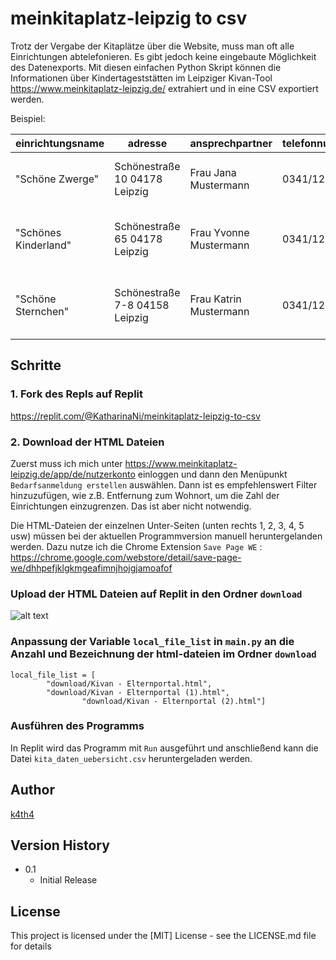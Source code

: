 # meinkitaplatz-leipzig to csv

Trotz der Vergabe der Kitaplätze über die Website, muss man oft alle Einrichtungen abtelefonieren. Es gibt jedoch keine eingebaute Möglichkeit des Datenexports.
Mit diesen einfachen Python Skript können die Informationen über Kindertageststätten im Leipziger Kivan-Tool https://www.meinkitaplatz-leipzig.de/ extrahiert und in eine CSV exportiert werden.

Beispiel: 

|einrichtungsname                                             |adresse                                    |ansprechpartner                      |telefonnummer       |traeger                                                     |
|-------------------------------------------------------------|-------------------------------------------|-------------------------------------|--------------------|------------------------------------------------------------|
|"Schöne Zwerge"                                                 |Schönestraße 10 04178 Leipzig                |Frau Jana Mustermann                       |0341/12345        |DRK Kreisverband Leipzig Land e.V.                          |
|"Schönes Kinderland"                                       |Schönestraße  65 04178 Leipzig          |Frau Yvonne Mustermann                |0341/12345       |Volkssolidarität Kreisverband Leipziger Land/Muldental e. V.|
|"Schöne Sternchen"                                           |Schönestraße 7-8 04158 Leipzig    |Frau Katrin Mustermann                     |0341/12345        |Volkssolidarität Kreisverband Leipziger Land/Muldental e. V.|


## Schritte

### 1. Fork des Repls auf Replit

https://replit.com/@KatharinaNi/meinkitaplatz-leipzig-to-csv

### 2. Download der HTML Dateien

Zuerst muss ich mich unter https://www.meinkitaplatz-leipzig.de/app/de/nutzerkonto einloggen und dann den Menüpunkt `Bedarfsanmeldung erstellen` auswählen. Dann ist es empfehlenswert Filter hinzuzufügen, wie z.B. Entfernung zum Wohnort, um die Zahl der Einrichtungen einzugrenzen. Das ist aber nicht notwendig.

Die HTML-Dateien der einzelnen Unter-Seiten (unten rechts 1, 2, 3, 4, 5 usw) müssen bei der aktuellen Programmversion manuell heruntergelanden werden. Dazu nutze ich die Chrome Extension `Save Page WE` : https://chrome.google.com/webstore/detail/save-page-we/dhhpefjklgkmgeafimnjhojgjamoafof

### Upload der HTML Dateien auf Replit in den Ordner `download`

![alt text]((https://raw.githubusercontent.com/k4th4/meinkitaplatz-leipzig-to-csv/main/examples/download_folder_example.png?token=GHSAT0AAAAAABXHDAAQN75DOU7JHC372JMQY2FHFDQ))



### Anpassung der Variable `local_file_list` in `main.py` an die Anzahl und Bezeichnung der html-dateien im Ordner `download`

```
local_file_list = [
        "download/Kivan - Elternportal.html",
        "download/Kivan - Elternportal (1).html",
				"download/Kivan - Elternportal (2).html"]
```

### Ausführen des Programms

In Replit wird das Programm mit `Run` ausgeführt und anschließend kann die Datei `kita_daten_uebersicht.csv` heruntergeladen werden.

## Author

[k4th4]([https://github.com/k4th4])



## Version History

* 0.1
    * Initial Release

## License

This project is licensed under the [MIT] License - see the LICENSE.md file for details



